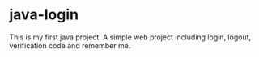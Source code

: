 # java-login

This is my first java project. A simple web project including login, logout, verification code and remember me.


